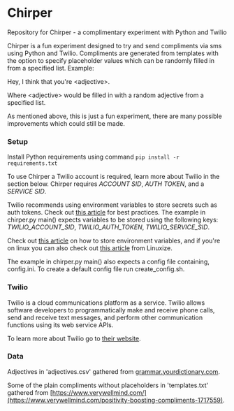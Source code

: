 # Chirper
Repository for Chirper - a complimentary experiment with Python and Twilio

Chirper is a fun experiment designed to try and send compliments via sms using Python and Twilio. Compliments are generated from templates with the option to specify placeholder values which can be randomly filled in from a specified list. Example:

Hey, I think that you're \<adjective\>.

Where \<adjective\> would be filled in with a random adjective from a specified list.

As mentioned above, this is just a fun experiment, there are many possible improvements which could still be made.

### Setup

Install Python requirements using command ``pip install -r requirements.txt``

To use Chirper a Twilio account is required, learn more about Twilio in the section below. Chirper requires *ACCOUNT SID*, *AUTH TOKEN*, and a *SERVICE SID*.

Twilio recommends using environment variables to store secrets such as auth tokens. Check out [this article](https://www.twilio.com/blog/protect-phishing-auth-token-fraud) for best practices. The example in chirper.py main() expects variables to be stored using the following keys: *TWILIO_ACCOUNT_SID*, *TWILIO_AUTH_TOKEN*, *TWILIO_SERVICE_SID*.

Check out [this article](https://www.twilio.com/blog/2017/01/how-to-set-environment-variables.html) on how to store environment variables, and if you're on linux you can also check out [this article](https://linuxize.com/post/how-to-set-and-list-environment-variables-in-linux/) from Linuxize.

The example in chirper.py main() also expects a config file containing, config.ini. To create a default config file run create_config.sh.

### Twilio

Twilio is a cloud communications platform as a service. Twilio allows software developers to programmatically make and receive phone calls, send and receive text messages, and perform other communication functions using its web service APIs.

To learn more about Twilio go to [their website](https://www.twilio.com/).

### Data

Adjectives in 'adjectives.csv' gathered from [grammar.yourdictionary.com](https://grammar.yourdictionary.com/parts-of-speech/adjectives/list-of-positive-adjectives.html).

Some of the plain compliments without placeholders in 'templates.txt' gathered from [https://www.verywellmind.com/](https://www.verywellmind.com/positivity-boosting-compliments-1717559).
